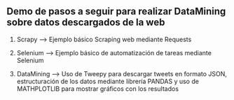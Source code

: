 ## Demo de pasos a seguir para realizar DataMining sobre datos descargados de la web

1. Scrapy --> Ejemplo básico Scraping web mediante Requests

2. Selenium --> Ejemplo básico de automatización de tareas mediante Selenium

3. DataMining --> Uso de Tweepy para descargar tweets en formato JSON, estructuración de los datos mediante librería PANDAS y uso de  
MATHPLOTLIB para mostrar gráficos con los resultados
